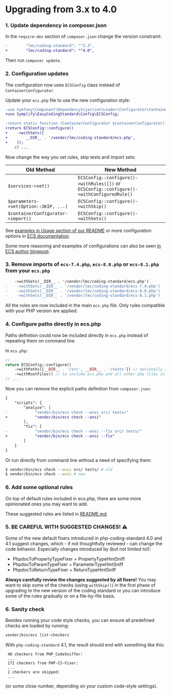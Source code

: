 # Upgrading from 3.x to 4.0

### 1. Update dependency in composer.json
In the `require-dev` section of `composer.json` change the version constraint:

```diff
-        "lmc/coding-standard": "^3.3",
+        "lmc/coding-standard": "^4.0",
```

Then run `composer update`.

### 2. Configuration updates
The configuration now uses `ECSConfig` class instead of `ContainerConfigurator`.

Update your `ecs.php` file to use the new configuration style:

```diff
-use Symfony\Component\DependencyInjection\Loader\Configurator\ContainerConfigurator;
+use Symplify\EasyCodingStandard\Config\ECSConfig;

-return static function (ContainerConfigurator $containerConfigurator): void {
+return ECSConfig::configure()
+    ->withSets([
+        __DIR__ . '/vendor/lmc/coding-standard/ecs.php',
+    ]);
    // ...
```

Now change the way you set rules, skip tests and import sets:

| Old Method                            | New Method                                                                                |
|---------------------------------------|-------------------------------------------------------------------------------------------|
| `$services->set()`                    | `ECSConfig::configure()->withRules([])` or `ECSConfig::configure()->withConfiguredRule()` |
| `$parameters->set(Option::SKIP, ...)` | `ECSConfig::configure()->withSkip()`                                                      |
| `$containerConfigurator->import()`    | `ECSConfig::configure()->withSets()`                                                      |

See [examples in Usage section of our README](https://github.com/lmc-eu/php-coding-standard?tab=readme-ov-file#usage)
or more configuration options in [ECS documentation](https://github.com/easy-coding-standard/easy-coding-standard/tree/main?tab=readme-ov-file#configure).

Some more reasoning and examples of configurations can also be seen [in ECS author blogpost](https://tomasvotruba.com/blog/new-in-ecs-simpler-config).

### 3. Remove imports of `ecs-7.4.php`, `ecs-8.0.php` or `ecs-8.1.php` from your `ecs.php`
```diff
    ->withSets(__DIR__ . '/vendor/lmc/coding-standard/ecs.php')
-    ->withSets(__DIR__ . '/vendor/lmc/coding-standard/ecs-7.4.php')
-    ->withSets(__DIR__ . '/vendor/lmc/coding-standard/ecs-8.0.php')
-    ->withSets(__DIR__ . '/vendor/lmc/coding-standard/ecs-8.1.php')
```

All the rules are now included in the main `ecs.php` file. Only rules compatible with your PHP version are applied.

### 4. Configure paths directly in ecs.php

Paths definition could now be included directly in `ecs.php` instead of repeating them on command line.

In `ecs.php`:
```php
// ...
return ECSConfig::configure()
    ->withPaths([__DIR__ . '/src', __DIR__ . '/tests']) // optionally add 'config' or other directories with PHP files
    ->withRootFiles() // to include ecs.php and all other php files in the root directory
// ...
```

Now you can remove the explicit paths definition from `composer.json`:
```diff
{
    "scripts": {
        "analyze": [
-            "vendor/bin/ecs check --ansi src/ tests/"
+            "vendor/bin/ecs check --ansi"
        ],
        "fix": [
-            "vendor/bin/ecs check --ansi --fix src/ tests/"
+            "vendor/bin/ecs check --ansi --fix"
        ]
    }
}
```

Or run directly from command line without a need of specifying them:
```bash
$ vendor/bin/ecs check --ansi src/ tests/ # old
$ vendor/bin/ecs check --ansi # new
```

### 6. Add some optional rules
On top of default rules included in ecs.php, there are some more opinionated ones you may want to add.

These suggested rules are listed in [README.md](https://github.com/lmc-eu/php-coding-standard?tab=readme-ov-file#add-custom-checks-or-override-default-settings).

### 5. BE CAREFUL WITH SUGGESTED CHANGES! ⚠️

Some of the new default fixers introduced in php-coding-standard 4.0 and 4.1 suggest changes, which - if not
thoughtfully reviewed - can change the code behavior. Especially changes introduced by (but not limited to!):

- PhpdocToPropertyTypeFixer + PropertyTypeHintSniff
- PhpdocToParamTypeFixer + ParameterTypeHintSniff
- PhpdocToReturnTypeFixer + ReturnTypeHintSniff

**Always carefully review the changes suggested by all fixers!** You may want to skip some of the checks
(using `withSkip()`) in the first phase of upgrading to the new version of the coding standard
or you can introduce some of the rules gradually or on a file-by-file basis.

### 6. Sanity check
Besides running your code style checks, you can ensure all predefined checks are loaded by running:

```sh
vendor/bin/ecs list-checkers
```

With `php-coding-standard` 4.1, the result should end with something like this:
```
 40 checkers from PHP_CodeSniffer:
 ...
 171 checkers from PHP-CS-Fixer:
 ...
 2 checkers are skipped:
 ...
```

(or some close number, depending on your custom code-style settings).
